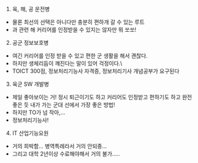 1. 육, 해, 공 운전병
* 물론 최선의 선택은 아니다만 충분히 편하개 갈 수 있는 루트
* 과 관련 해 커리어를 인정받을 수 있지는 않자만 뭐 쏘쏘!
2. 공군 정보보호병
* 여긴 커리어를 인정 받을 수 있고 편한 군 생활을 해서 괜찮다.
* 하지만 생체리듬이 꺠진다는 말이 있어 걱정이다.\
* TOICT 300점, 정보처리기능사 자격증, 정보처리기사 개념공부가 요구된다
3. 육군 SW 개발병
* 제일 좋아보이는 거! 정시 퇴근이기도 하고 커리어도 인정받고 편하기도 하고 완전 좋은 듯 내가 가는 군대 선에서 가장 좋은 방법!
* 하지만 TO가 넘 작아,...
* 정보처리기능사!
4. IT 산업기능요원
* 거의 희박함... 병역특례라서 거의 안되죵...
* 그리고 대학 2년이상 수료해야해서 거의 불가.....

